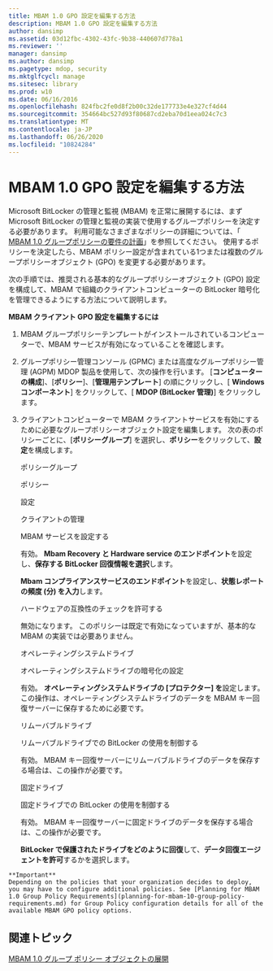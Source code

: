 ```yaml
---
title: MBAM 1.0 GPO 設定を編集する方法
description: MBAM 1.0 GPO 設定を編集する方法
author: dansimp
ms.assetid: 03d12fbc-4302-43fc-9b38-440607d778a1
ms.reviewer: ''
manager: dansimp
ms.author: dansimp
ms.pagetype: mdop, security
ms.mktglfcycl: manage
ms.sitesec: library
ms.prod: w10
ms.date: 06/16/2016
ms.openlocfilehash: 824fbc2fe0d8f2b00c32de177733e4e327cf4d44
ms.sourcegitcommit: 354664bc527d93f80687cd2eba70d1eea024c7c3
ms.translationtype: MT
ms.contentlocale: ja-JP
ms.lasthandoff: 06/26/2020
ms.locfileid: "10824284"
---
```

# MBAM 1.0 GPO 設定を編集する方法


Microsoft BitLocker の管理と監視 (MBAM) を正常に展開するには、まず Microsoft BitLocker の管理と監視の実装で使用するグループポリシーを決定する必要があります。 利用可能なさまざまなポリシーの詳細については、「 [MBAM 1.0 グループポリシーの要件の計画](planning-for-mbam-10-group-policy-requirements.md)」を参照してください。 使用するポリシーを決定したら、MBAM ポリシー設定が含まれている1つまたは複数のグループポリシーオブジェクト (GPO) を変更する必要があります。

次の手順では、推奨される基本的なグループポリシーオブジェクト (GPO) 設定を構成して、MBAM で組織のクライアントコンピューターの BitLocker 暗号化を管理できるようにする方法について説明します。

**MBAM クライアント GPO 設定を編集するには**

1.  MBAM グループポリシーテンプレートがインストールされているコンピューターで、MBAM サービスが有効になっていることを確認します。

2.  グループポリシー管理コンソール (GPMC) または高度なグループポリシー管理 (AGPM) MDOP 製品を使用して、次の操作を行います。 [**コンピューターの構成**]、[**ポリシー**]、[**管理用テンプレート**] の順にクリックし、[ **Windows コンポーネント**] をクリックして、[ **MDOP (BitLocker 管理)**] をクリックします。

3.  クライアントコンピューターで MBAM クライアントサービスを有効にするために必要なグループポリシーオブジェクト設定を編集します。 次の表のポリシーごとに、[**ポリシーグループ**] を選択し、**ポリシー**をクリックして、**設定**を構成します。

    ポリシーグループ

    ポリシー

    設定

    クライアントの管理

    MBAM サービスを設定する

    有効。 **Mbam Recovery と Hardware service のエンドポイント**を設定し、**保存する BitLocker 回復情報を選択**します。

    **Mbam コンプライアンスサービスのエンドポイント**を設定し、**状態レポートの頻度 (分) を入力**します。

    ハードウェアの互換性のチェックを許可する

    無効になります。 このポリシーは既定で有効になっていますが、基本的な MBAM の実装では必要ありません。

    オペレーティングシステムドライブ

    オペレーティングシステムドライブの暗号化の設定

    有効。 **オペレーティングシステムドライブの [プロテクター] を**設定します。 この操作は、オペレーティングシステムドライブのデータを MBAM キー回復サーバーに保存するために必要です。

    リムーバブルドライブ

    リムーバブルドライブでの BitLocker の使用を制御する

    有効。 MBAM キー回復サーバーにリムーバブルドライブのデータを保存する場合は、この操作が必要です。

    固定ドライブ

    固定ドライブでの BitLocker の使用を制御する

    有効。 MBAM キー回復サーバーに固定ドライブのデータを保存する場合は、この操作が必要です。

    **BitLocker で保護されたドライブをどのように回復**して、**データ回復エージェントを許可**するかを選択します。



~~~
**Important**  
Depending on the policies that your organization decides to deploy, you may have to configure additional policies. See [Planning for MBAM 1.0 Group Policy Requirements](planning-for-mbam-10-group-policy-requirements.md) for Group Policy configuration details for all of the available MBAM GPO policy options.
~~~



## 関連トピック


[MBAM 1.0 グループ ポリシー オブジェクトの展開](deploying-mbam-10-group-policy-objects.md)









